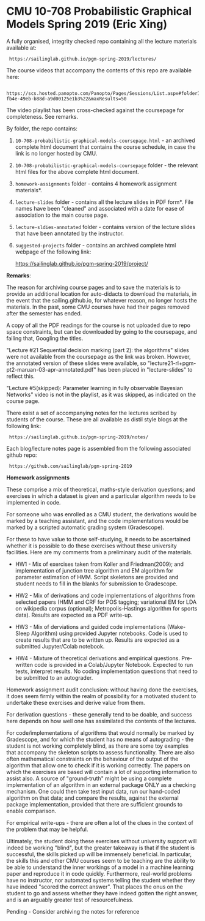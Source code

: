 # CMU 10-708 Probabilistic Graphical Models Spring 2019 (Eric Xing)

A fully organised, integrity checked repo containing all the lecture materials available at:

     https://sailinglab.github.io/pgm-spring-2019/lectures/

The course videos that accompany the contents of this repo are available here:

     https://scs.hosted.panopto.com/Panopto/Pages/Sessions/List.aspx#folderID=%220f44b4d7-fb4e-49eb-b88d-a9d00125e1b3%22&maxResults=50

The video playlist has been cross-checked against the coursepage for completeness. See remarks.

By folder, the repo contains:

1) `10-708-probabilistic-graphical-models-coursepage.html` - an archived complete html document
that contains the course schedule, in case the link is no longer hosted by CMU.

2) `10-708-probabilistic-graphical-models-coursepage` folder - the relevant html files for the
above complete html document. 

3) `homework-assignments` folder - contains 4 homework assignment materials*.

4) `lecture-slides` folder - contains all the lecture slides in PDF form*. File names have been
"cleaned" and associated with a date for ease of association to the main course page.

5) `lecture-sldies-annotated` folder - contains version of the lecture slides that have been
annotated by the instructor.

6) `suggested-projects` folder - contains an archived complete html webpage of the following link:

     https://sailinglab.github.io/pgm-spring-2019/project/

**Remarks**:

The reason for archiving course pages and to save the materials is to provide an additional location
for auto-didacts to download the materials, in the event that the sailing.github.io, for whatever
reason, no longer hosts the materials. In the past, some CMU courses have had their pages removed
after the semester has ended.

A copy of all the PDF readings for the course is not uploaded due to repo space constraints, but can
be downloaded by going to the coursepage, and failing that, Googling the titles.

"Lecture #21 Sequential decision marking (part 2): the algorithms" slides were not available from the coursepage as the link was broken.
However, the annotated version of these slides were available, so "lecture21-rl+pgm-pt2-maruan-03-apr-annotated.pdf"
has been placed in "lecture-slides" to reflect this.

"Lecture #5(skipped): Parameter learning in fully observable Bayesian Networks" video is not
in the playlist, as it was skipped, as indicated on the course page. 

There exist a set of accompanying notes for the lectures scribed by students of the course. These are all available as distil style blogs at the following link:

     https://sailinglab.github.io/pgm-spring-2019/notes/

Each blog/lecture notes page is assembled from the following associated github repo:

     https://github.com/sailinglab/pgm-spring-2019

**Homework assignments**

These comprise a mix of theoretical, maths-style derivation questions; and exercises in which a dataset is given and a particular algorithm needs to be implemented in code.

For someone who was enrolled as a CMU student, the derivations would be marked by a teaching assistant, and the code implementations would be marked by a scripted automatic grading system (Gradescope).

For these to have value to those self-studying, it needs to be ascertained whether it is possible to do these exercises without these university facilities. Here are my comments from a preliminary audit of the materials.

* HW1 - Mix of exercises taken from Koller and Friedman(2009); and implementation of junction tree algorithm and EM
algorithm for parameter estimation of HMM. Script skeletons are provided and student needs to fill in the blanks for submission to Gradescope. 

* HW2 - Mix of derivations and code implementations of algorithms from selected papers (HMM and CRF for POS tagging;
variational EM for LDA on wikipedia corpus (optional); Metropolis-Hastings algorithm for sports data).
Results are expected as a PDF write-up.

* HW3 - Mix of derviations and guided code implementations (Wake-Sleep Algorithm) using provided Jupyter notebooks.
Code is used to create results that are to be written up. Results are expected as a submitted Jupyter/Colab notebook.

* HW4 - Mixture of theoretical derivations and empirical questions. Pre-written code is provided in a Colab/Jupyter Notebook. Expected
to run tests, interpret results. No coding implementation questions that need to be submitted to an autograder.

Homework assignment audit conclusion: without having done the exercises, it does seem firmly within the realm of possibility for a motivated student to undertake these exercises and derive value from them.

For derivation questions - these generally tend to be doable, and success here depends on how well one has assimilated the contents of the lectures. 

For code/implementations of algorithms that would normally be marked by Gradescope, and for which the student has no means of autograding - the student is not working completely blind, as there are some toy examples that accompany the skeleton scripts to assess functionality. There are also often mathematical constraints on the behaviour of the output of the algorithm that allow one to check if it is working correctly. The papers on which the exercises are based will contain a lot of supporting information to assist also. A source of "ground-truth" might be using a complete implementation of an algorithm in an external package ONLY as a checking mechanism. One could then take test input data, run our hand-coded algorithm on that data; and compare the results, against the external package implementation, provided that there are sufficient grounds to enable comparison.

For empirical write-ups - there are often a lot of the clues in the context of the problem that may be helpful.

Ultimately, the student doing these exercises without university support will indeed be working "blind", but the greater takeaway is that if the student is successful, the skills picked up will be immensely beneficial. In particular, the skills this and other CMU courses seem to be teaching are the ability to be able to understand the inner workings of a model in a machine learning paper and reproduce it in code quickly. Furthermore, real-world problems have no instructor, nor automated systems telling the student whether they have indeed "scored the correct answer". That places the onus on the student to go and assess whether they have indeed gotten the right answer, and is an arguably greater test of resourcefulness.

Pending - Consider archiving the notes for reference
